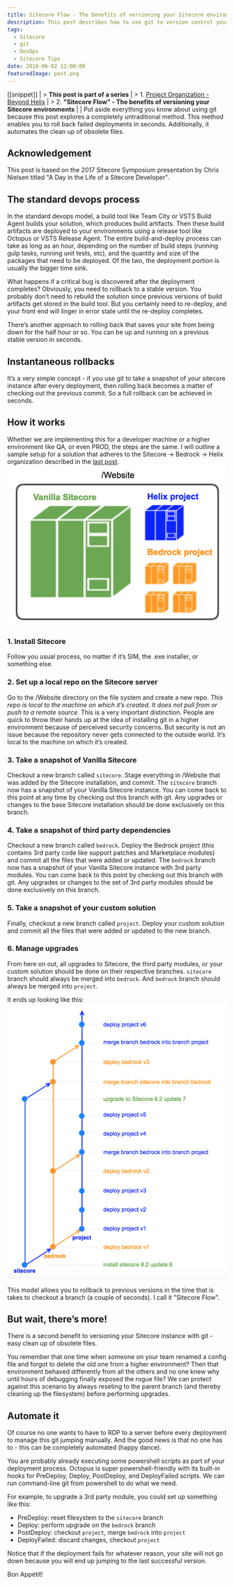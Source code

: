 ```yaml
---
title: Sitecore Flow - The benefits of versioning your Sitecore environments
description: This post describes how to use git to version control your Sitecore instance in both, development and public-facing environments. This method enables rolling back failed deployments in seconds. Additionally, it automates clean up of obsolete files.
tags:
  - Sitecore
  - git
  - DevOps
  - Sitecore Tips
date: 2018-06-02 12:00:00
featuredImage: post.png
---
```


[[snippet]]
| > **This post is part of a series**
| > 1. [Project Organization - Beyond Helix](/sitecore-solution-beyond-helix/)
| > 2. **"Sitecore Flow" - The benefits of versioning your Sitecore environments**
| 
| Put aside everything you know about using git because this post explores a completely untraditional method. This method enables you to roll back failed deployments in seconds. Additionally, it automates the clean up of obsolete files.

## Acknowledgement
This post is based on the 2017 Sitecore Symposium presentation by Chris Nielsen titled "A Day in the Life of a Sitecore Developer".

## The standard devops process
In the standard devops model, a build tool like Team City or VSTS Build Agent builds your solution, which produces build artifacts. Then these build artifacts are deployed to your environments using a release tool like Octopus or VSTS Release Agent. The entire build-and-deploy process can take as long as an hour, depending on the number of build steps (running gulp tasks, running unit tests, etc), and the quantity and size of the packages that need to be deployed. Of the two, the deployment portion is usually the bigger time sink.

What happens if a critical bug is discovered after the deployment completes? Obviously, you need to rollback to a stable version. You probably don’t need to rebuild the solution since previous versions of build artifacts get stored in the build tool. But you certainly need to re-deploy, and your front end will linger in error state until the re-deploy completes.

There’s another approach to rolling back that saves your site from being down for the half hour or so. You can be up and running on a previous stable version in seconds.

## Instantaneous rollbacks
It’s a very simple concept - if you use git to take a snapshot of your sitecore instance after every deployment, then rolling back becomes a matter of checking out the previous commit. So a full rollback can be achieved in seconds.

## How it works
Whether we are implementing this for a developer machine or a higher environment like QA, or even PROD, the steps are the same. I will outline a sample setup for a solution that adheres to the Sitecore -> Bedrock -> Helix organization described in the [last post](/sitecore-solution-beyond-helix/).
![](./sitecore_instance_organization_website2.png)

### 1. Install Sitecore
Follow you usual process, no matter if it’s SIM, the .exe installer, or something else.

### 2. Set up a local repo on the Sitecore server
Go to the /Website directory on the file system and create a new repo. *This repo is local to the machine on which it’s created. It does not pull from or push to a remote source.* This is a very important distinction. People are quick to throw their hands up at the idea of installing git in a higher environment because of perceived security concerns. But security is not an issue because the repository never gets connected to the outside world. It’s local to the machine on which it’s created.

### 3. Take a snapshot of Vanilla Sitecore
Checkout a new branch called `sitecore`. Stage everything in /Website that was added by the Sitecore installation, and commit. The `sitecore` branch now has a snapshot of your Vanilla Sitecore instance. You can come back to this point at any time by checking out this branch with git. Any upgrades or changes to the base Sitecore installation should be done exclusively on this branch.

### 4. Take a snapshot of third party dependencies
Checkout a new branch called `bedrock`. Deploy the Bedrock project (this contains 3rd party code like support patches and Marketplace modules) and commit all the files that were added or updated. The `bedrock` branch now has a snapshot of your Vanilla Sitecore instance with 3rd party modules. You can come back to this point by checking out this branch with git. Any upgrades or changes to the set of 3rd party modules should be done exclusively on this branch.

### 5. Take a snapshot of your custom solution
Finally, checkout a new branch called `project`. Deploy your custom solution and commit all the files that were added or updated to the new branch.

### 6. Manage upgrades
From here on out, all upgrades to Sitecore, the third party modules, or your custom solution should be done on their respective branches. `sitecore` branch should always be merged into `bedrock`. And `bedrock` branch should always be merged into `project`. 

It ends up looking like this:
![](./sitecore_flow.png)

This model allows you to rollback to previous versions in the time that is takes to checkout a branch (a couple of seconds). I call it "Sitecore Flow".

## But wait, there’s more!
There is a second benefit to versioning your Sitecore instance with git - easy clean up of obsolete files.

You remember that one time when someone on your team renamed a config file and forgot to delete the old one from a higher environment? Then that environment behaved differently from all the others and no one knew why until hours of debugging finally exposed the rogue file? We can protect against this scenario by always reseting to the parent branch (and thereby cleaning up the filesystem) before performing upgrades.

## Automate it
Of course no one wants to have to RDP to a server before every deployment to manage this git jumping manually. And the good news is that no one has to - this can be completely automated (happy dance).

You are probably already executing some powershell scripts as part of your deployment process. Octopus is super powershell-friendly with its built-in hooks for PreDeploy, Deploy, PostDeploy, and DeployFailed scripts. We can run command-line git from powershell to do what we need.

For example, to upgrade a 3rd party module, you could set up something like this:
* PreDeploy: reset filesystem to the `sitecore` branch
* Deploy: perform upgrade on the `bedrock` branch
* PostDeploy: checkout `project`, merge `bedrock` into `project`
* DeployFailed: discard changes, checkout `project`

Notice that if the deployment fails for whatever reason, your site will not go down because you will end up jumping to the last successful version.

Bon Appétit!